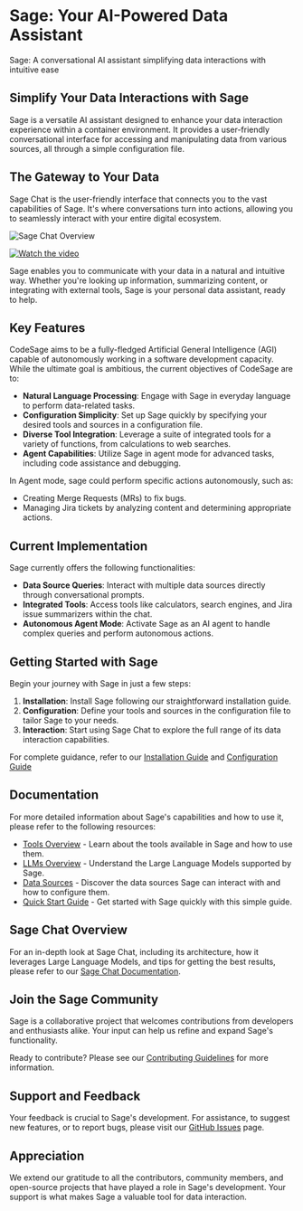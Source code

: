 # Sage: Your AI-Powered Data Assistant

Sage: A conversational AI assistant simplifying data interactions with intuitive ease

## Simplify Your Data Interactions with Sage

Sage is a versatile AI assistant designed to enhance your data interaction experience within a container environment. It provides a user-friendly conversational interface for accessing and manipulating data from various sources, all through a simple configuration file.

## The Gateway to Your Data

Sage Chat is the user-friendly interface that connects you to the vast capabilities of Sage. It's where conversations turn into actions, allowing you to seamlessly interact with your entire digital ecosystem.

![Sage Chat Overview](sage/assets/sage_chat_overview.gif "Experience Sage Chat")

[![Watch the video](https://img.youtube.com/vi/gGQecCWPMLs/maxresdefault.jpg)](https://www.youtube.com/watch?v=gGQecCWPMLs)

Sage enables you to communicate with your data in a natural and intuitive way. Whether you're looking up information, summarizing content, or integrating with external tools, Sage is your personal data assistant, ready to help.

## Key Features

CodeSage aims to be a fully-fledged Artificial General Intelligence (AGI) capable of autonomously working in a software development capacity. While the ultimate goal is ambitious, the current objectives of CodeSage are to:

- **Natural Language Processing**: Engage with Sage in everyday language to perform data-related tasks.
- **Configuration Simplicity**: Set up Sage quickly by specifying your desired tools and sources in a configuration file.
- **Diverse Tool Integration**: Leverage a suite of integrated tools for a variety of functions, from calculations to web searches.
- **Agent Capabilities**: Utilize Sage in agent mode for advanced tasks, including code assistance and debugging.

In Agent mode, sage could perform specific actions autonomously, such as:

- Creating Merge Requests (MRs) to fix bugs.
- Managing Jira tickets by analyzing content and determining appropriate actions.

## Current Implementation

Sage currently offers the following functionalities:

- **Data Source Queries**: Interact with multiple data sources directly through conversational prompts.
- **Integrated Tools**: Access tools like calculators, search engines, and Jira issue summarizers within the chat.
- **Autonomous Agent Mode**: Activate Sage as an AI agent to handle complex queries and perform autonomous actions.


## Getting Started with Sage

Begin your journey with Sage in just a few steps:

1. **Installation**: Install Sage following our straightforward installation guide.
2. **Configuration**: Define your tools and sources in the configuration file to tailor Sage to your needs.
3. **Interaction**: Start using Sage Chat to explore the full range of its data interaction capabilities.

For complete guidance, refer to our [Installation Guide](docs/installation.md) and [Configuration Guide](docs/configuration.md)

## Documentation

For more detailed information about Sage's capabilities and how to use it, please refer to the following resources:

- [Tools Overview](docs/tools.md) - Learn about the tools available in Sage and how to use them.
- [LLMs Overview](docs/llms.md) - Understand the Large Language Models supported by Sage.
- [Data Sources](docs/sources.md) - Discover the data sources Sage can interact with and how to configure them.
- [Quick Start Guide](docs/quick_start.md) - Get started with Sage quickly with this simple guide.

## Sage Chat Overview

For an in-depth look at Sage Chat, including its architecture, how it leverages Large Language Models, and tips for getting the best results, please refer to our [Sage Chat Documentation](docs/sage_chat_overview.md).

## Join the Sage Community

Sage is a collaborative project that welcomes contributions from developers and enthusiasts alike. Your input can help us refine and expand Sage's functionality.

Ready to contribute? Please see our [Contributing Guidelines](CONTRIBUTING.md) for more information.

## Support and Feedback

Your feedback is crucial to Sage's development. For assistance, to suggest new features, or to report bugs, please visit our [GitHub Issues](https://github.com/thehapyone/sage/issues) page.

## Appreciation

We extend our gratitude to all the contributors, community members, and open-source projects that have played a role in Sage's development. Your support is what makes Sage a valuable tool for data interaction.
